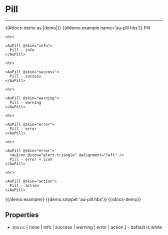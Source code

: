 # Pill

---

{{#docs-demo as |demo|}}
  {{#demo.example name='au-pill.hbs'}}
    <AuPill>
      Pill
    </AuPill>

    <hr>

    <AuPill @skin="info">
      Pill - info
    </AuPill>

    <hr>

    <AuPill @skin="success">
      Pill - success
    </AuPill>

    <hr>

    <AuPill @skin="warning">
      Pill - warning
    </AuPill>

    <hr>

    <AuPill @skin="error">
      Pill - error
    </AuPill>

    <hr>

    <AuPill @skin="error">
      <AuIcon @icon="alert-triangle" @alignment="left" />
      Pill - error + icon
    </AuPill>

    <hr>

    <AuPill @skin="action">
      Pill - action
    </AuPill>
  {{/demo.example}}
  {{demo.snippet 'au-pill.hbs'}}
{{/docs-demo}}

## Properties
- `@skin`: [ none | info | success | warning | error | action ] - default is white
